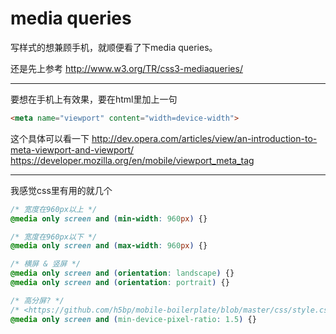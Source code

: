 # media queries

写样式的想兼顾手机，就顺便看了下media queries。

还是先上参考 <http://www.w3.org/TR/css3-mediaqueries/>

------

要想在手机上有效果，要在html里加上一句
```html
<meta name="viewport" content="width=device-width">
```

这个具体可以看一下
<http://dev.opera.com/articles/view/an-introduction-to-meta-viewport-and-viewport/>
<https://developer.mozilla.org/en/mobile/viewport_meta_tag>

------

我感觉css里有用的就几个
```css
/* 宽度在960px以上 */
@media only screen and (min-width: 960px) {}

/* 宽度在960px以下 */
@media only screen and (max-width: 960px) {}

/* 横屏 & 竖屏 */
@media only screen and (orientation: landscape) {}
@media only screen and (orientation: portrait) {}

/* 高分屏? */
/* <https://github.com/h5bp/mobile-boilerplate/blob/master/css/style.css#L222> */
@media only screen and (min-device-pixel-ratio: 1.5) {}
```

